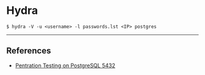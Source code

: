 # Hydra

`$ hydra -V -u <username> -l passwords.lst <IP> postgres`

---
## References

- [Pentration Testing on PostgreSQL 5432](https://www.hackingarticles.in/penetration-testing-on-postgresql-5432/)